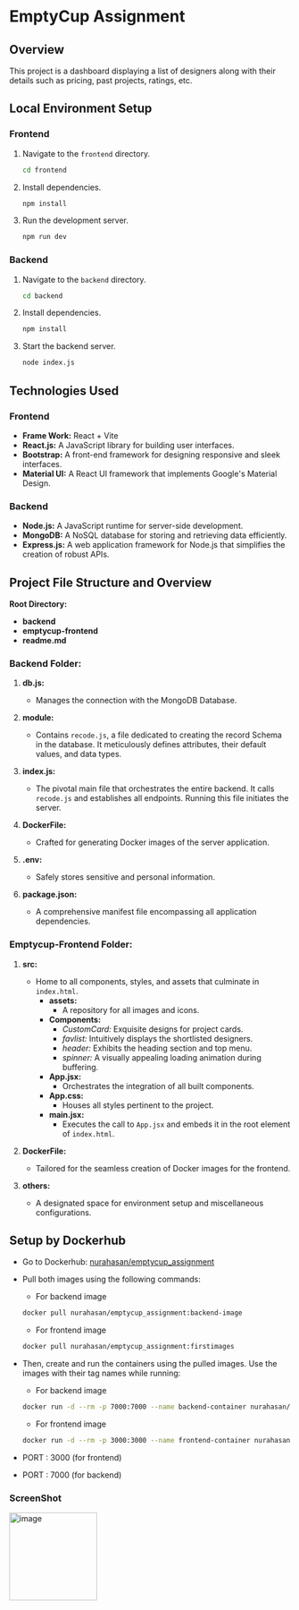 # EmptyCup Assignment

## Overview

This project is a dashboard displaying a list of designers along with their details such as pricing, past projects, ratings, etc.

## Local Environment Setup

### Frontend

1. Navigate to the `frontend` directory.
   ```bash
   cd frontend
   ```

2. Install dependencies.
   ```bash
   npm install
   ```

3. Run the development server.
   ```bash
   npm run dev
   ```

### Backend

1. Navigate to the `backend` directory.
   ```bash
   cd backend
   ```

2. Install dependencies.
   ```bash
   npm install
   ```

3. Start the backend server.
   ```bash
   node index.js
   ```

## Technologies Used

### Frontend 
- **Frame Work:** React + Vite
- **React.js:** A JavaScript library for building user interfaces.
- **Bootstrap:** A front-end framework for designing responsive and sleek interfaces.
- **Material UI:** A React UI framework that implements Google's Material Design.

### Backend

- **Node.js:** A JavaScript runtime for server-side development.
- **MongoDB:** A NoSQL database for storing and retrieving data efficiently.
- **Express.js:** A web application framework for Node.js that simplifies the creation of robust APIs.


## Project File Structure and Overview

**Root Directory:**
- **backend**
- **emptycup-frontend**
- **readme.md**

### Backend Folder:

1. **db.js:**
    - Manages the connection with the MongoDB Database.

2. **module:**
    - Contains `recode.js`, a file dedicated to creating the record Schema in the database. It meticulously defines attributes, their default values, and data types.

3. **index.js:**
    - The pivotal main file that orchestrates the entire backend. It calls `recode.js` and establishes all endpoints. Running this file initiates the server.

4. **DockerFile:**
    - Crafted for generating Docker images of the server application.

5. **.env:**
    - Safely stores sensitive and personal information.

6. **package.json:**
    - A comprehensive manifest file encompassing all application dependencies.

### Emptycup-Frontend Folder:

1. **src:**
    - Home to all components, styles, and assets that culminate in `index.html`.
      - **assets:**
         - A repository for all images and icons.
      - **Components:**
         - *CustomCard:* Exquisite designs for project cards.
         - *favlist:* Intuitively displays the shortlisted designers.
         - *header:* Exhibits the heading section and top menu.
         - *spinner:* A visually appealing loading animation during buffering.
      - **App.jsx:**
         - Orchestrates the integration of all built components.
      - **App.css:**
         - Houses all styles pertinent to the project.
      - **main.jsx:**
         - Executes the call to `App.jsx` and embeds it in the root element of `index.html`.

2. **DockerFile:**
    - Tailored for the seamless creation of Docker images for the frontend.

3. **others:**
    - A designated space for environment setup and miscellaneous configurations.

## Setup by Dockerhub

- Go to Dockerhub: [nurahasan/emptycup_assignment](https://hub.docker.com/repository/docker/nurahasan/emptycup_assignment)
- Pull both images using the following commands:

   - For backend image
   ```bash
   docker pull nurahasan/emptycup_assignment:backend-image
   ```

   - For frontend image
   ```bash
   docker pull nurahasan/emptycup_assignment:firstimages
   ```

- Then, create and run the containers using the pulled images. Use the images with their tag names while running:

   - For backend image
   ```bash
   docker run -d --rm -p 7000:7000 --name backend-container nurahasan/emptycup_assignment:backend-image
   ```

   - For frontend image
   ```bash
   docker run -d --rm -p 3000:3000 --name frontend-container nurahasan/emptycup_assignment:firstimages
   ```
- PORT : 3000 (for frontend)
- PORT : 7000 (for backend)



### ScreenShot
<img width="157" alt="image" src="https://github.com/Nurulhasan1338/emptycup_Assignment_NurulHasan/assets/75856743/f21efe7e-a6b5-43d9-a349-c152bf88a339">
